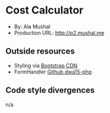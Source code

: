 # Cost Calculator
+ By: Ala Mushal
+ Production URL: <http://p2.mushal.me>

## Outside resources
+ Styling via [Bootstrap CDN](https://www.bootstrapcdn.com)
+ FormHandler [Github dwa15-php](http://php.dwa15.com)

## Code style divergences
n/a
